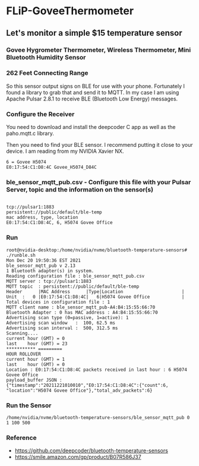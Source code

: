 # FLiP-GoveeThermometer

## Let's monitor a simple $15 temperature sensor 

### Govee Hygrometer Thermometer, Wireless Thermometer, Mini Bluetooth Humidity Sensor
### 262 Feet Connecting Range

So this sensor output signs on BLE for use with your phone.   Fortunately I found a library to grab that and send it to MQTT.
In my case I am using Apache Pulsar 2.8.1 to receive BLE (Bluetooth Low Energy) messages.

### Configure the Receiver

You need to download and install the deepcoder C app as well as the paho.mqtt.c library.

Then you need to find your BLE sensor.  I recommend putting it close to your device.   I am reading from my NVIDIA Xavier NX.

````
6 = Govee H5074
E0:17:54:C1:D8:4C Govee_H5074_D84C
````


### ble_sensor_mqtt_pub.csv - Configure this file with your Pulsar Server, topic and the information on the sensor(s)

```

tcp://pulsar1:1883
persistent://public/default/ble-temp
mac address, type, location
E0:17:54:C1:D8:4C, 6, H5074 Govee Office

```

### Run

````
root@nvidia-desktop:/home/nvidia/nvme/bluetooth-temperature-sensors# ./runble.sh 
Mon Dec 20 19:50:36 EST 2021
ble_sensor_mqtt_pub v 2.13
1 Bluetooth adapter(s) in system.
Reading configuration file : ble_sensor_mqtt_pub.csv
MQTT server : tcp://pulsar1:1883
MQTT topic  : persistent://public/default/ble-temp
Header      |MAC Address      |Type|Location                      |
Unit  :   0 |E0:17:54:C1:D8:4C|   6|H5074 Govee Office            |
Total devices in configuration file : 1
MQTT client name : ble_sensor_mqtt_pub-A4:B4:15:55:66:70
Bluetooth Adapter : 0 has MAC address : A4:B4:15:55:66:70
Advertising scan type (0=passive, 1=active): 1
Advertising scan window   :  100, 62.5 ms
Advertising scan interval :  500, 312.5 ms
Scanning....
current hour (GMT) = 0
last    hour (GMT) = 23
*********** =========
HOUR ROLLOVER
current hour (GMT) = 1
last    hour (GMT) = 0
Location : E0:17:54:C1:D8:4C packets received in last hour : 6 H5074 Govee Office
payload_buffer JSON : {"timestamp":"20211221010010","E0:17:54:C1:D8:4C":{"count":6, "location":"H5074 Govee Office"},"total_adv_packets":6}

````

### Run the Sensor
````
/home/nvidia/nvme/bluetooth-temperature-sensors/ble_sensor_mqtt_pub 0 1 100 500
````

### Reference

* https://github.com/deepcoder/bluetooth-temperature-sensors
* https://smile.amazon.com/gp/product/B07R586J37
